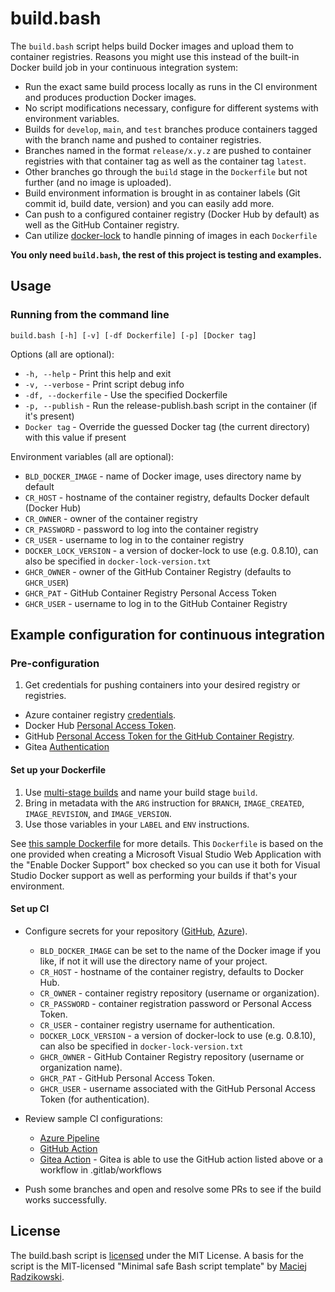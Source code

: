 # build.bash

The `build.bash` script helps build Docker images and upload them to container registries. Reasons you might use this instead of the built-in Docker build job in your continuous integration system:

- Run the exact same build process locally as runs in the CI environment and produces production Docker images.
- No script modifications necessary, configure for different systems with environment variables.
- Builds for `develop`, `main`, and `test` branches produce containers tagged with the branch name and pushed to container registries.
- Branches named in the format `release/x.y.z` are pushed to container registries with that container tag as well as the container tag `latest`.
- Other branches go through the `build` stage in the `Dockerfile` but not further (and no image is uploaded).
- Build environment information is brought in as container labels (Git commit id, build date, version) and you can easily add more.
- Can push to a configured container registry (Docker Hub by default) as well as the GitHub Container registry.
- Can utilize [docker-lock](https://github.com/safe-waters/docker-lock) to handle pinning of images in each `Dockerfile`

**You only need `build.bash`, the rest of this project is testing and examples.**

## Usage

### Running from the command line

`build.bash [-h] [-v] [-df Dockerfile] [-p] [Docker tag]`

Options (all are optional):

- `-h, --help` - Print this help and exit
- `-v, --verbose` - Print script debug info
- `-df, --dockerfile` - Use the specified Dockerfile
- `-p, --publish` - Run the release-publish.bash script in the container (if it's present)
- `Docker tag` - Override the guessed Docker tag (the current directory) with this value if present

Environment variables (all are optional):

- `BLD_DOCKER_IMAGE` - name of Docker image, uses directory name by default
- `CR_HOST` - hostname of the container registry, defaults Docker default (Docker Hub)
- `CR_OWNER` - owner of the container registry
- `CR_PASSWORD` - password to log into the container registry
- `CR_USER` - username to log in to the container registry
- `DOCKER_LOCK_VERSION` - a version of docker-lock to use (e.g. 0.8.10), can also be specified in `docker-lock-version.txt`
- `GHCR_OWNER` - owner of the GitHub Container Registry (defaults to `GHCR_USER`)
- `GHCR_PAT` - GitHub Container Registry Personal Access Token
- `GHCR_USER` - username to log in to the GitHub Container Registry

## Example configuration for continuous integration

### Pre-configuration

1. Get credentials for pushing containers into your desired registry or registries.

- Azure container registry [credentials](https://azure.microsoft.com/en-us/services/container-registry/).
- Docker Hub [Personal Access Token](https://docs.docker.com/docker-hub/access-tokens/).
- GitHub [Personal Access Token for the GitHub Container Registry](https://docs.github.com/en/free-pro-team@latest/packages/guides/pushing-and-pulling-docker-images#authenticating-to-github-container-registry).
- Gitea [Authentication](https://docs.gitea.com/development/api-usage#authentication)

#### Set up your Dockerfile

1. Use [multi-stage builds](https://docs.docker.com/develop/develop-images/multistage-build/) and name your build stage `build`.
2. Bring in metadata with the `ARG` instruction for `BRANCH`, `IMAGE_CREATED`, `IMAGE_REVISION`, and `IMAGE_VERSION`.
3. Use those variables in your `LABEL` and `ENV` instructions.

See [this sample Dockerfile](https://github.com/mcld/buildscript/blob/main/Dockerfile) for more details. This `Dockerfile` is based on the one provided when creating a Microsoft Visual Studio Web Application with the "Enable Docker Support" box checked so you can use it both for Visual Studio Docker support as well as performing your builds if that's your environment.

#### Set up CI

- Configure secrets for your repository ([GitHub](https://docs.github.com/en/free-pro-team@latest/actions/reference/encrypted-secrets#creating-encrypted-secrets-for-a-repository), [Azure](https://docs.microsoft.com/en-us/azure/devops/pipelines/process/variables?view=azure-devops&tabs=yaml%2Cbatch)).

  - `BLD_DOCKER_IMAGE` can be set to the name of the Docker image if you like, if not it will use the directory name of your project.
  - `CR_HOST` - hostname of the container registry, defaults to Docker Hub.
  - `CR_OWNER` - container registry repository (username or organization).
  - `CR_PASSWORD` - container registration password or Personal Access Token.
  - `CR_USER` - container registry username for authentication.
  - `DOCKER_LOCK_VERSION` - a version of docker-lock to use (e.g. 0.8.10), can also be specified in `docker-lock-version.txt`
  - `GHCR_OWNER` - GitHub Container Registry repository (username or organization name).
  - `GHCR_PAT` - GitHub Personal Access Token.
  - `GHCR_USER` - username associated with the GitHub Personal Access Token (for authentication).

- Review sample CI configurations:

  - [Azure Pipeline](https://github.com/mcld/buildscript/blob/main/azure-pipelines.yml)
  - [GitHub Action](https://github.com/mcld/buildscript/blob/main/.github/workflows/build.yml)
  - [Gitea Action](https://docs.gitea.com/usage/actions/overview) - Gitea is able to use the GitHub action listed above or a workflow in .gitlab/workflows

- Push some branches and open and resolve some PRs to see if the build works successfully.

## License

The build.bash script is [licensed](LICENSE.md) under the MIT License. A basis for the script is the MIT-licensed "Minimal safe Bash script template" by [Maciej Radzikowski](https://github.com/m-radzikowski).
